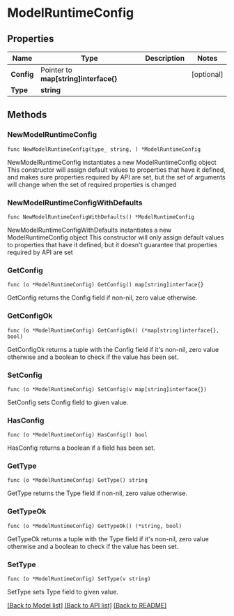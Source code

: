 # ModelRuntimeConfig

## Properties

Name | Type | Description | Notes
------------ | ------------- | ------------- | -------------
**Config** | Pointer to **map[string]interface{}** |  | [optional] 
**Type** | **string** |  | 

## Methods

### NewModelRuntimeConfig

`func NewModelRuntimeConfig(type_ string, ) *ModelRuntimeConfig`

NewModelRuntimeConfig instantiates a new ModelRuntimeConfig object
This constructor will assign default values to properties that have it defined,
and makes sure properties required by API are set, but the set of arguments
will change when the set of required properties is changed

### NewModelRuntimeConfigWithDefaults

`func NewModelRuntimeConfigWithDefaults() *ModelRuntimeConfig`

NewModelRuntimeConfigWithDefaults instantiates a new ModelRuntimeConfig object
This constructor will only assign default values to properties that have it defined,
but it doesn't guarantee that properties required by API are set

### GetConfig

`func (o *ModelRuntimeConfig) GetConfig() map[string]interface{}`

GetConfig returns the Config field if non-nil, zero value otherwise.

### GetConfigOk

`func (o *ModelRuntimeConfig) GetConfigOk() (*map[string]interface{}, bool)`

GetConfigOk returns a tuple with the Config field if it's non-nil, zero value otherwise
and a boolean to check if the value has been set.

### SetConfig

`func (o *ModelRuntimeConfig) SetConfig(v map[string]interface{})`

SetConfig sets Config field to given value.

### HasConfig

`func (o *ModelRuntimeConfig) HasConfig() bool`

HasConfig returns a boolean if a field has been set.

### GetType

`func (o *ModelRuntimeConfig) GetType() string`

GetType returns the Type field if non-nil, zero value otherwise.

### GetTypeOk

`func (o *ModelRuntimeConfig) GetTypeOk() (*string, bool)`

GetTypeOk returns a tuple with the Type field if it's non-nil, zero value otherwise
and a boolean to check if the value has been set.

### SetType

`func (o *ModelRuntimeConfig) SetType(v string)`

SetType sets Type field to given value.



[[Back to Model list]](../README.md#documentation-for-models) [[Back to API list]](../README.md#documentation-for-api-endpoints) [[Back to README]](../README.md)


